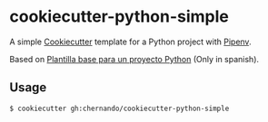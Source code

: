 # cookiecutter-python-simple

A simple [Cookiecutter](https://github.com/audreyr/cookiecutter) template for a Python project with [Pipenv](https://pipenv.readthedocs.io/en/latest/).

Based on [Plantilla base para un proyecto Python](https://chernando.xyz/articulos/plantilla-proyecto-python/) (Only in spanish).


## Usage

```
$ cookiecutter gh:chernando/cookiecutter-python-simple
```
